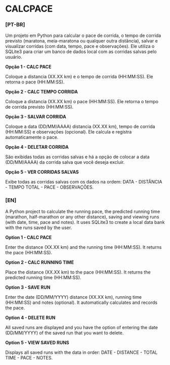 # CALCPACE

### [PT-BR]

Um projeto em Python para calcular o pace de corrida, o tempo de corrida previsto (maratona, meia-maratona ou qualquer outra distância), salvar e visualizar corridas (com data, tempo, pace e observações). Ele utiliza o SQLite3 para criar um banco de dados local com as corridas salvas pelo usuário.

**Opção 1 - CALC PACE**

Coloque a distancia (XX.XX km) e o tempo de corrida (HH:MM:SS).
Ele retorna o pace (HH:MM:SS).

**Opção 2 - CALC TEMPO CORRIDA**

Coloque a distancia (XX.XX km) o pace (HH:MM:SS).
Ele retorna o tempo de corrida previsto (HH:MM:SS).

**Opção 3 - SALVAR CORRIDA**

Coloque a data (DD/MM/AAAA) distancia (XX.XX km), tempo de corrida (HH:MM:SS) e observações (opcional). Ele calcula e registra automaticamente o pace.

**Opção 4 - DELETAR CORRIDA**

São exibidas todas as corridas salvas e há a opção de colocar a data (DD/MM/AAAA) da corrida salva que você deseja excluir.

**Opção 5 - VER CORRIDAS SALVAS**

Exibe todas as corridas salvas com os dados na ordem: DATA - DISTÂNCIA - TEMPO TOTAL - PACE - OBSERVAÇÔES.


### [EN]

A Python project to calculate the running pace, the predicted running time (marathon, half-marathon or any other distance), saving and viewing runs (with date, time, pace and notes). It uses SQLite3 to create a local data bank with the runs saved by the user.

**Option 1 - CALC PACE**

Enter the distance (XX.XX km) and the running time (HH:MM:SS).
It returns the pace (HH:MM:SS).

**Option 2 - CALC RUNNING TIME**

Place the distance (XX.XX km) to the pace (HH:MM:SS).
It returns the predicted running time (HH:MM:SS).

**Option 3 - SAVE RUN**

Enter the date (DD/MM/YYYY) distance (XX.XX km), running time (HH:MM:SS) and notes (optional). It automatically calculates and records the pace.

**Option 4 - DELETE RUN**

All saved runs are displayed and you have the option of entering the date (DD/MM/YYYY) of the saved run that you want to delete.

**Option 5 - VIEW SAVED RUNS**

Displays all saved runs with the data in order: DATE - DISTANCE - TOTAL TIME - PACE - NOTES. 
